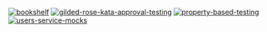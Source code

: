 [![bookshelf](https://github.com/borillo/geekshubs-tml-testing/actions/workflows/bookshelf.yml/badge.svg?branch=master)](https://github.com/borillo/geekshubs-tml-testing/actions/workflows/bookshelf.yml)
[![gilded-rose-kata-approval-testing](https://github.com/borillo/geekshubs-tml-testing/actions/workflows/gilded-rose-kata-approval-testing.yml/badge.svg?branch=master)](https://github.com/borillo/geekshubs-tml-testing/actions/workflows/gilded-rose-kata-approval-testing.yml)
[![property-based-testing](https://github.com/borillo/geekshubs-tml-testing/actions/workflows/property-based-testing.yml/badge.svg?branch=master)](https://github.com/borillo/geekshubs-tml-testing/actions/workflows/property-based-testing.yml)
[![users-service-mocks](https://github.com/borillo/geekshubs-tml-testing/actions/workflows/users-service-mocks.yml/badge.svg?branch=master)](https://github.com/borillo/geekshubs-tml-testing/actions/workflows/users-service-mocks.yml)
